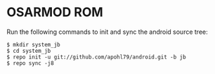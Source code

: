 OSARMOD ROM
===========

Run the following commands to init and sync the android source tree: 

    $ mkdir system_jb
    $ cd system_jb
    $ repo init -u git://github.com/apohl79/android.git -b jb
    $ repo sync -j8
